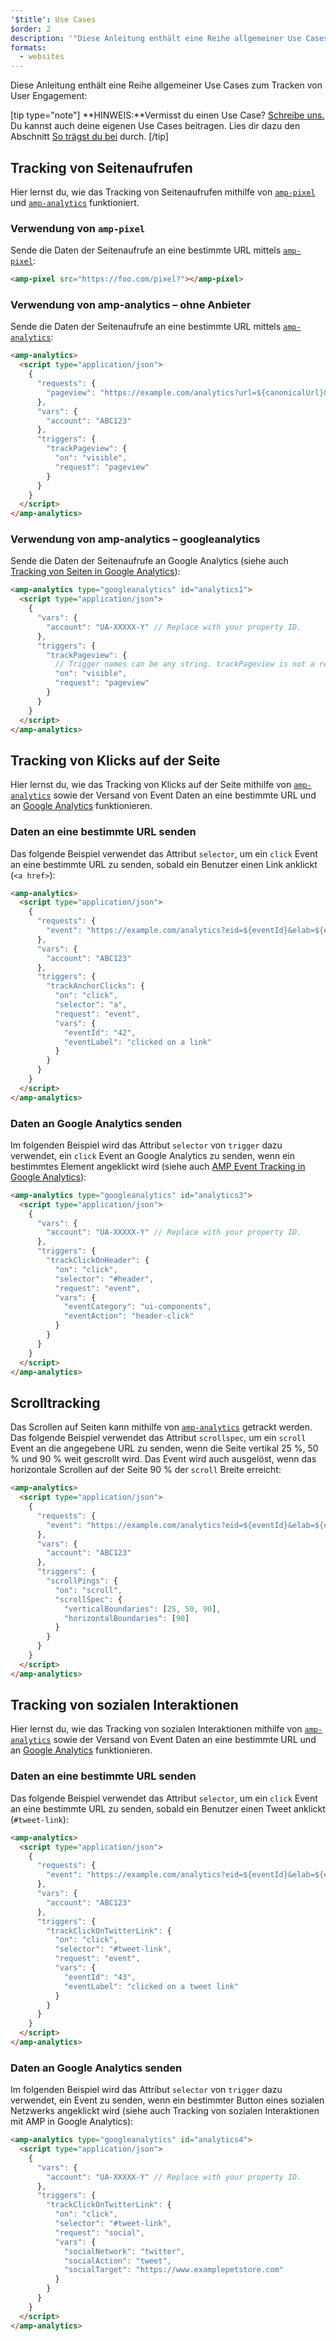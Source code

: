 ```yaml
---
'$title': Use Cases
$order: 2
description: '"Diese Anleitung enthält eine Reihe allgemeiner Use Cases zum Tracken von User Engagement. HINWEIS: Vermisst du einen Use Case? Schreibe uns."'
formats:
  - websites
---
```


Diese Anleitung enthält eine Reihe allgemeiner Use Cases zum Tracken von User Engagement:

[tip type="note"] **HINWEIS:**Vermisst du einen Use Case? [Schreibe uns.](https://github.com/ampproject/docs/issues/new) Du kannst auch deine eigenen Use Cases beitragen. Lies dir dazu den Abschnitt [So trägst du bei](../../../../documentation/guides-and-tutorials/contribute/index.md) durch. [/tip]

## Tracking von Seitenaufrufen

Hier lernst du, wie das Tracking von Seitenaufrufen mithilfe von [`amp-pixel`](../../../../documentation/components/reference/amp-pixel.md) und [`amp-analytics`](../../../../documentation/components/reference/amp-analytics.md) funktioniert.

### Verwendung von `amp-pixel`

Sende die Daten der Seitenaufrufe an eine bestimmte URL mittels [`amp-pixel`](../../../../documentation/components/reference/amp-pixel.md):

```html
<amp-pixel src="https://foo.com/pixel?"></amp-pixel>
```

### Verwendung von amp-analytics – ohne Anbieter

Sende die Daten der Seitenaufrufe an eine bestimmte URL mittels [`amp-analytics`](../../../../documentation/components/reference/amp-analytics.md):

```html
<amp-analytics>
  <script type="application/json">
    {
      "requests": {
        "pageview": "https://example.com/analytics?url=${canonicalUrl}&title=${title}&acct=${account}"
      },
      "vars": {
        "account": "ABC123"
      },
      "triggers": {
        "trackPageview": {
          "on": "visible",
          "request": "pageview"
        }
      }
    }
  </script>
</amp-analytics>
```

### Verwendung von amp-analytics – googleanalytics

Sende die Daten der Seitenaufrufe an Google Analytics (siehe auch [Tracking von Seiten in Google Analytics](https://developers.google.com/analytics/devguides/collection/amp-analytics/#page_tracking)):

```html
<amp-analytics type="googleanalytics" id="analytics1">
  <script type="application/json">
    {
      "vars": {
        "account": "UA-XXXXX-Y" // Replace with your property ID.
      },
      "triggers": {
        "trackPageview": {
          // Trigger names can be any string. trackPageview is not a required name.
          "on": "visible",
          "request": "pageview"
        }
      }
    }
  </script>
</amp-analytics>
```

## Tracking von Klicks auf der Seite <a name="tracking-page-clicks"></a>

Hier lernst du, wie das Tracking von Klicks auf der Seite mithilfe von [`amp-analytics`](../../../../documentation/components/reference/amp-analytics.md) sowie der Versand von Event Daten an eine bestimmte URL und an [Google Analytics](https://developers.google.com/analytics/devguides/collection/amp-analytics/) funktionieren.

### Daten an eine bestimmte URL senden

Das folgende Beispiel verwendet das Attribut `selector`, um ein `click` Event an eine bestimmte URL zu senden, sobald ein Benutzer einen Link anklickt (`<a href>`):

```html
<amp-analytics>
  <script type="application/json">
    {
      "requests": {
        "event": "https://example.com/analytics?eid=${eventId}&elab=${eventLabel}&acct=${account}"
      },
      "vars": {
        "account": "ABC123"
      },
      "triggers": {
        "trackAnchorClicks": {
          "on": "click",
          "selector": "a",
          "request": "event",
          "vars": {
            "eventId": "42",
            "eventLabel": "clicked on a link"
          }
        }
      }
    }
  </script>
</amp-analytics>
```

### Daten an Google Analytics senden

Im folgenden Beispiel wird das Attribut `selector` von `trigger` dazu verwendet, ein `click` Event an Google Analytics zu senden, wenn ein bestimmtes Element angeklickt wird (siehe auch [AMP Event Tracking in Google Analytics](https://developers.google.com/analytics/devguides/collection/amp-analytics/#event_tracking)):

```html
<amp-analytics type="googleanalytics" id="analytics3">
  <script type="application/json">
    {
      "vars": {
        "account": "UA-XXXXX-Y" // Replace with your property ID.
      },
      "triggers": {
        "trackClickOnHeader": {
          "on": "click",
          "selector": "#header",
          "request": "event",
          "vars": {
            "eventCategory": "ui-components",
            "eventAction": "header-click"
          }
        }
      }
    }
  </script>
</amp-analytics>
```

## Scrolltracking <a name="tracking-scrolling"></a>

Das Scrollen auf Seiten kann mithilfe von [`amp-analytics`](../../../../documentation/components/reference/amp-analytics.md) getrackt werden. Das folgende Beispiel verwendet das Attribut `scrollspec`, um ein `scroll` Event an die angegebene URL zu senden, wenn die Seite vertikal 25 %, 50 % und 90 % weit gescrollt wird. Das Event wird auch ausgelöst, wenn das horizontale Scrollen auf der Seite 90 % der `scroll` Breite erreicht:

```html
<amp-analytics>
  <script type="application/json">
    {
      "requests": {
        "event": "https://example.com/analytics?eid=${eventId}&elab=${eventLabel}&acct=${account}"
      },
      "vars": {
        "account": "ABC123"
      },
      "triggers": {
        "scrollPings": {
          "on": "scroll",
          "scrollSpec": {
            "verticalBoundaries": [25, 50, 90],
            "horizontalBoundaries": [90]
          }
        }
      }
    }
  </script>
</amp-analytics>
```

## Tracking von sozialen Interaktionen <a name="tracking-social-interactions"></a>

Hier lernst du, wie das Tracking von sozialen Interaktionen mithilfe von [`amp-analytics`](../../../../documentation/components/reference/amp-analytics.md) sowie der Versand von Event Daten an eine bestimmte URL und an [Google Analytics](https://developers.google.com/analytics/devguides/collection/amp-analytics/) funktionieren.

### Daten an eine bestimmte URL senden

Das folgende Beispiel verwendet das Attribut `selector`, um ein `click` Event an eine bestimmte URL zu senden, sobald ein Benutzer einen Tweet anklickt (`#tweet-link`):

```html
<amp-analytics>
  <script type="application/json">
    {
      "requests": {
        "event": "https://example.com/analytics?eid=${eventId}&elab=${eventLabel}&acct=${account}"
      },
      "vars": {
        "account": "ABC123"
      },
      "triggers": {
        "trackClickOnTwitterLink": {
          "on": "click",
          "selector": "#tweet-link",
          "request": "event",
          "vars": {
            "eventId": "43",
            "eventLabel": "clicked on a tweet link"
          }
        }
      }
    }
  </script>
</amp-analytics>
```

### Daten an Google Analytics senden

Im folgenden Beispiel wird das Attribut `selector` von `trigger` dazu verwendet, ein Event zu senden, wenn ein bestimmter Button eines sozialen Netzwerks angeklickt wird (siehe auch <a>Tracking von sozialen Interaktionen mit AMP in Google Analytics</a>):

```html
<amp-analytics type="googleanalytics" id="analytics4">
  <script type="application/json">
    {
      "vars": {
        "account": "UA-XXXXX-Y" // Replace with your property ID.
      },
      "triggers": {
        "trackClickOnTwitterLink": {
          "on": "click",
          "selector": "#tweet-link",
          "request": "social",
          "vars": {
            "socialNetwork": "twitter",
            "socialAction": "tweet",
            "socialTarget": "https://www.examplepetstore.com"
          }
        }
      }
    }
  </script>
</amp-analytics>
```
